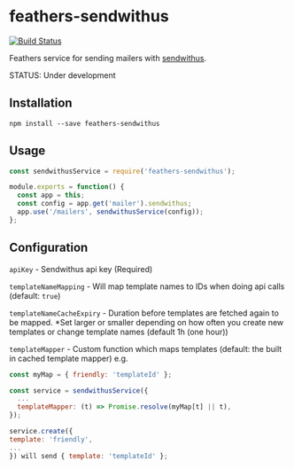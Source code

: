 # feathers-sendwithus

[![Build Status](https://travis-ci.org/fixate/feathers-sendwithme.svg?branch=master)](https://travis-ci.org/fixate/feathers-sendwithme)

Feathers service for sending mailers with [sendwithus](sendwithus.com).

STATUS: Under development

## Installation

`npm install --save feathers-sendwithus`


## Usage

```javascript
const sendwithusService = require('feathers-sendwithus');

module.exports = function() {
  const app = this;
  const config = app.get('mailer').sendwithus;
  app.use('/mailers', sendwithusService(config));
};
```

## Configuration

`apiKey` - Sendwithus api key (Required)

`templateNameMapping` - Will map template names to IDs when doing api calls (default: `true`)

`templateNameCacheExpiry` - Duration before templates are fetched again to be
                            mapped. *Set larger or smaller depending on how
                            often you create new templates or change template names
                            (default 1h (one hour))

`templateMapper` - Custom function which maps templates (default: the built in cached template mapper)
                   e.g.

```javascript
const myMap = { friendly: 'templateId' };

const service = sendwithusService({
  ...
  templateMapper: (t) => Promise.resolve(myMap[t] || t),
});

service.create({
template: 'friendly',
...
}) will send { template: 'templateId' };
```



